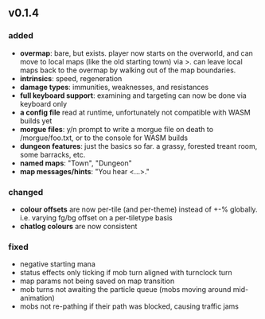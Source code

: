 ## v0.1.4
### added
- **overmap**: bare, but exists. player now starts on the overworld, and can move to local maps (like the old starting town) via >. can leave local maps back to the overmap by walking out of the map boundaries.
- **intrinsics**: speed, regeneration
- **damage types**: immunities, weaknesses, and resistances
- **full keyboard support**: examining and targeting can now be done via keyboard only
- **a config file** read at runtime, unfortunately not compatible with WASM builds yet
- **morgue files**: y/n prompt to write a morgue file on death to /morgue/foo.txt, or to the console for WASM builds
- **dungeon features**: just the basics so far. a grassy, forested treant room, some barracks, etc.
- **named maps**: "Town", "Dungeon"
- **map messages/hints**: "You hear <...>."
### changed
- **colour offsets** are now per-tile (and per-theme) instead of +-% globally. i.e. varying fg/bg offset on a per-tiletype basis
- **chatlog colours** are now consistent
### fixed
- negative starting mana
- status effects only ticking if mob turn aligned with turnclock turn
- map params not being saved on map transition
- mob turns not awaiting the particle queue (mobs moving around mid-animation)
- mobs not re-pathing if their path was blocked, causing traffic jams
